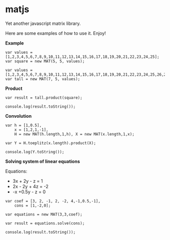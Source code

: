 matjs
=====

Yet another javascript matrix library.

Here are some examples of how to use it. Enjoy!

**Example**

```
var values = [1,2,3,4,5,6,7,8,9,10,11,12,13,14,15,16,17,18,19,20,21,22,23,24,25];
var square = new MAT(5, 5, values);

var values = [1,2,3,4,5,6,7,8,9,10,11,12,13,14,15,16,17,18,19,20,21,22,23,24,25,26,27,28,29,30,31,32,33,34,35];
var tall = new MAT(7, 5, values);
```

**Product**
```
var result = tall.product(square);

console.log(result.toString());
```

**Convolution**
```
var h = [1,0.5],
    x = [1,2,1,-1],
    H = new MAT(h.length,1,h), X = new MAT(x.length,1,x);

var Y = H.toeplitz(x.length).product(X);

console.log(Y.toString());
```

**Solving system of linear equations**

Equations:
* 3x + 2y -  z =  1
* 2x - 2y + 4z = -2
* -x +0.5y - z =  0

```
var coef = [3, 2, -1, 2, -2, 4,-1,0.5,-1], 
    cons = [1,-2,0];
    
var equations = new MAT(3,3,coef);

var result = equations.solve(cons);

console.log(result.toString());
```